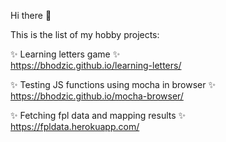 Hi there 👋

This is the list of my hobby projects:

✨ Learning letters game ✨  
https://bhodzic.github.io/learning-letters/

✨ Testing JS functions using mocha in browser ✨  
https://bhodzic.github.io/mocha-browser/

✨ Fetching fpl data and mapping results ✨  
https://fpldata.herokuapp.com/



